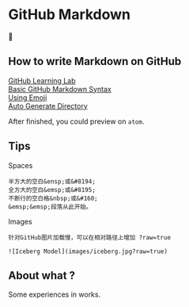# GitHub Markdown
:sunflower:  

## How to write Markdown on GitHub
[GitHub Learning Lab](https://lab.github.com/)  
[Basic GitHub Markdown Syntax](https://help.github.com/en/github/writing-on-github/basic-writing-and-formatting-syntax#headings)  
[Using Emoji](https://www.webfx.com/tools/emoji-cheat-sheet/)  
[Auto Generate Directory](https://github.com/ekalinin/github-markdown-toc)  
  
After finished, you could preview on `atom`.  

## Tips
Spaces  
```
半方大的空白&ensp;或&#8194;
全方大的空白&emsp;或&#8195;
不断行的空白格&nbsp;或&#160;
&emsp;&emsp;段落从此开始。
```

Images  
```
针对GitHub图片加载慢，可以在相对路径上增加 ?raw=true

![Iceberg Model](images/iceberg.jpg?raw=true)

```


## About what ?
Some experiences in works.  

